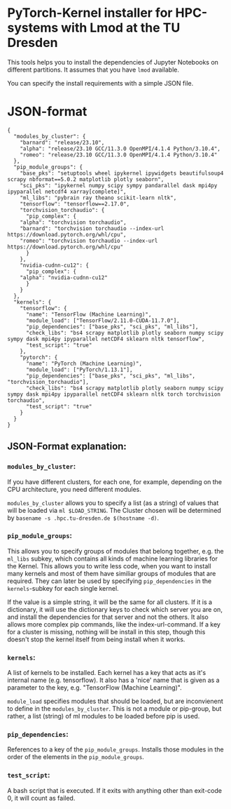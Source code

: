 # PyTorch-Kernel installer for HPC-systems with Lmod at the TU Dresden

This tools helps you to install the dependencies of Jupyter Notebooks on different partitions. It assumes that you have `lmod` available.

You can specify the install requirements with a simple JSON file.

# JSON-format

```
{
  "modules_by_cluster": {
    "barnard": "release/23.10",
    "alpha": "release/23.10 GCC/11.3.0 OpenMPI/4.1.4 Python/3.10.4",
    "romeo": "release/23.10 GCC/11.3.0 OpenMPI/4.1.4 Python/3.10.4"
  },
  "pip_module_groups": {
    "base_pks": "setuptools wheel ipykernel ipywidgets beautifulsoup4 scrapy nbformat==5.0.2 matplotlib plotly seaborn",
    "sci_pks": "ipykernel numpy scipy sympy pandarallel dask mpi4py ipyparallel netcdf4 xarray[complete]",
    "ml_libs": "pybrain ray theano scikit-learn nltk",
    "tensorflow": "tensorflow==2.17.0",
    "torchvision_torchaudio": {
      "pip_complex": {
	"alpha": "torchvision torchaudio",
	"barnard": "torchvision torchaudio --index-url https://download.pytorch.org/whl/cpu",
	"romeo": "torchvision torchaudio --index-url https://download.pytorch.org/whl/cpu"
      }
    },
    "nvidia-cudnn-cu12": {
      "pip_complex": {
	"alpha": "nvidia-cudnn-cu12"
      }
    }
  },
  "kernels": {
    "tensorflow": {
      "name": "TensorFlow (Machine Learning)",
      "module_load": ["TensorFlow/2.11.0-CUDA-11.7.0"],
      "pip_dependencies": ["base_pks", "sci_pks", "ml_libs"],
      "check_libs": "bs4 scrapy matplotlib plotly seaborn numpy scipy sympy dask mpi4py ipyparallel netCDF4 sklearn nltk tensorflow",
      "test_script": "true"
    },
    "pytorch": {
      "name": "PyTorch (Machine Learning)",
      "module_load": ["PyTorch/1.13.1"],
      "pip_dependencies": ["base_pks", "sci_pks", "ml_libs", "torchvision_torchaudio"],
      "check_libs": "bs4 scrapy matplotlib plotly seaborn numpy scipy sympy dask mpi4py ipyparallel netCDF4 sklearn nltk torch torchvision torchaudio",
      "test_script": "true"
    }
  }
}
```

## JSON-Format explanation:

### `modules_by_cluster`:

If you have different clusters, for each one, for example, depending on the CPU architecture, you need different modules. 

`modules_by_cluster` allows you to specify a list (as a string) of values that will be loaded via `ml $LOAD_STRING`. The Cluster chosen will be determined by `basename -s .hpc.tu-dresden.de $(hostname -d)`.

### `pip_module_groups`:

This allows you to specify groups of modules that belong together, e.g. the `ml_libs` subkey, which contains all kinds of machine learning libraries for the Kernel. This allows you to write less code, when you want to install many kernels and most of them have similiar groups of modules that are required. They can later be used by specifying `pip_dependencies` in the `kernels`-subkey for each single kernel.

If the value is a simple string, it will be the same for all clusters. If it is a dictionary, it will use the dictionary keys to check which server you are on, and install the dependencies for that server and not the others. It also allows more complex pip commands, like the index-url-command. If a key for a cluster is missing, nothing will be install in this step, though this doesn't stop the kernel itself from being install when it works.

### `kernels`:

A list of kernels to be installed. Each kernel has a key that acts as it's internal name (e.g. tensorflow). It also has a 'nice' name that is given as a parameter to the key, e.g. "TensorFlow (Machine Learning)". 

`module_load` specifies modules that should be loaded, but are inconvienent to define in the `modules_by_cluster`. This is not a module or pip-group, but rather, a list (string) of ml modules to be loaded before pip is used.

### `pip_dependencies`:

References to a key of the `pip_module_groups`. Installs those modules in the order of the elements in the `pip_module_groups`.

### `test_script`:

A bash script that is executed. If it exits with anything other than exit-code 0, it will count as failed.
